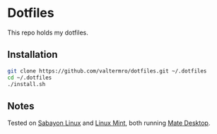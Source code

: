 # Dotfiles

This repo holds my dotfiles.

## Installation

```sh
git clone https://github.com/valtermro/dotfiles.git ~/.dotfiles
cd ~/.dotfiles
./install.sh
```

## Notes
Tested on [Sabayon Linux](https://www.sabayon.org/) and [Linux Mint](https://linuxmint.com/),
both running [Mate Desktop](https://mate-desktop.org/).

